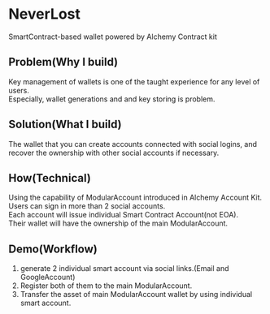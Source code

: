 # NeverLost
SmartContract-based wallet powered by Alchemy Contract kit

## Problem(Why I build) 
Key management of wallets is one of the taught experience for any level of users.   
Especially, wallet generations and and key storing is problem.

## Solution(What I build)
The wallet that you can create accounts connected with social logins, and recover the ownership with other social accounts if necessary.

## How(Technical)
Using the capability of ModularAccount introduced in Alchemy Account Kit.  
Users can sign in more than 2 social accounts.   
Each account will issue individual Smart Contract Account(not EOA).   
Their wallet will have the ownership of the main ModularAccount.

## Demo(Workflow) 
1. generate 2 individual smart account via social links.(Email and GoogleAccount)
2. Register both of them to the main ModularAccount.
3. Transfer the asset of main ModularAccount wallet by using individual smart account.
